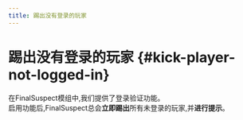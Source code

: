 ```yaml
---
title: 踢出没有登录的玩家
---
```


# 踢出没有登录的玩家 {#kick-player-not-logged-in}

在FinalSuspect模组中,我们提供了登录验证功能。\
启用功能后,FinalSuspect总会**立即踢出**所有未登录的玩家,并**进行提示**。